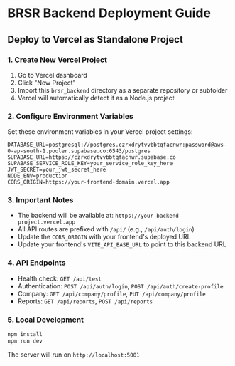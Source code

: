 # BRSR Backend Deployment Guide

## Deploy to Vercel as Standalone Project

### 1. Create New Vercel Project
1. Go to Vercel dashboard
2. Click "New Project"
3. Import this `brsr_backend` directory as a separate repository or subfolder
4. Vercel will automatically detect it as a Node.js project

### 2. Configure Environment Variables
Set these environment variables in your Vercel project settings:

```
DATABASE_URL=postgresql://postgres.czrxdrytvvbbtqfacnwr:password@aws-0-ap-south-1.pooler.supabase.co:6543/postgres
SUPABASE_URL=https://czrxdrytvvbbtqfacnwr.supabase.co
SUPABASE_SERVICE_ROLE_KEY=your_service_role_key_here
JWT_SECRET=your_jwt_secret_here
NODE_ENV=production
CORS_ORIGIN=https://your-frontend-domain.vercel.app
```

### 3. Important Notes
- The backend will be available at: `https://your-backend-project.vercel.app`
- All API routes are prefixed with `/api/` (e.g., `/api/auth/login`)
- Update the `CORS_ORIGIN` with your frontend's deployed URL
- Update your frontend's `VITE_API_BASE_URL` to point to this backend URL

### 4. API Endpoints
- Health check: `GET /api/test`
- Authentication: `POST /api/auth/login`, `POST /api/auth/create-profile`
- Company: `GET /api/company/profile`, `PUT /api/company/profile`
- Reports: `GET /api/reports`, `POST /api/reports`

### 5. Local Development
```bash
npm install
npm run dev
```
The server will run on `http://localhost:5001`
